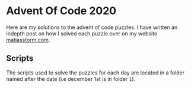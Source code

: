 # Advent Of Code 2020
Here are my solutions to the advent of code puzzles. 
I have written an indepth post on how I solved each puzzle over on my website [matiasstorm.com](https://matiasstorm.com).

## Scripts
The scripts used to solve the puzzles for each day are located in a folder 
named after the date (i.e december 1st is in folder `1`).


